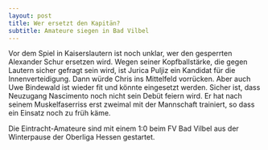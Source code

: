 ```yaml
---
layout: post
title: Wer ersetzt den Kapitän?
subtitle: Amateure siegen in Bad Vilbel
---
```


Vor dem Spiel in Kaiserslautern ist noch unklar, wer den gesperrten Alexander Schur ersetzen wird. Wegen seiner Kopfballstärke, die gegen Lautern sicher gefragt sein wird, ist Jurica Puljiz ein Kandidat für die Innenverteidigung. Dann würde Chris ins Mittelfeld vorrücken. Aber auch Uwe Bindewald ist wieder fit und könnte eingesetzt werden. Sicher ist, dass Neuzugang Nascimento noch nicht sein Debüt feiern wird. Er hat nach seinem Muskelfaserriss erst zweimal mit der Mannschaft trainiert, so dass ein Einsatz noch zu früh käme.

Die Eintracht-Amateure sind mit einem 1:0 beim FV Bad Vilbel aus der Winterpause der Oberliga Hessen gestartet.
